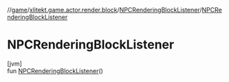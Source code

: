 //[game](../../../index.md)/[xlitekt.game.actor.render.block](../index.md)/[NPCRenderingBlockListener](index.md)/[NPCRenderingBlockListener](-n-p-c-rendering-block-listener.md)

# NPCRenderingBlockListener

[jvm]\
fun [NPCRenderingBlockListener](-n-p-c-rendering-block-listener.md)()
